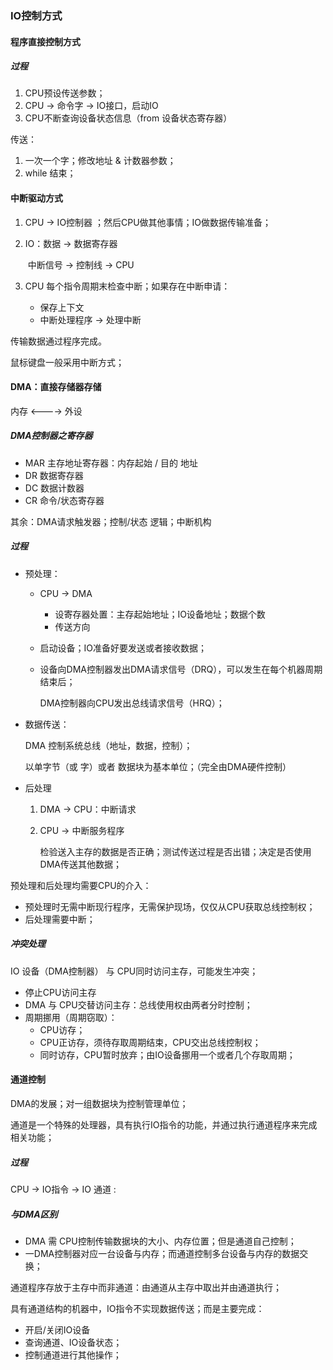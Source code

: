 ### IO控制方式

#### 程序直接控制方式

##### 过程

1. CPU预设传送参数；
2. CPU -> 命令字 -> IO接口，启动IO
3. CPU不断查询设备状态信息（from 设备状态寄存器）

传送：

1. 一次一个字；修改地址 & 计数器参数；
2. while 结束；



#### 中断驱动方式

1. CPU -> IO控制器 ；然后CPU做其他事情；IO做数据传输准备；

2. IO：数据 -> 数据寄存器

    ​        中断信号 -> 控制线 -> CPU

3. CPU 每个指令周期末检查中断；如果存在中断申请：

    - 保存上下文
    - 中断处理程序 -> 处理中断

传输数据通过程序完成。

鼠标键盘一般采用中断方式；



#### DMA：直接存储器存储 

内存 <----> 外设

##### DMA控制器之寄存器

- MAR 主存地址寄存器：内存起始 / 目的 地址
- DR 数据寄存器
- DC 数据计数器
- CR 命令/状态寄存器

其余：DMA请求触发器；控制/状态 逻辑；中断机构



##### 过程

- 预处理：

    - CPU -> DMA 

        - 设寄存器处置：主存起始地址；IO设备地址；数据个数
        - 传送方向

    - 启动设备；IO准备好要发送或者接收数据；

    - 设备向DMA控制器发出DMA请求信号（DRQ），可以发生在每个机器周期结束后；

        DMA控制器向CPU发出总线请求信号（HRQ）；

- 数据传送：

    DMA 控制系统总线（地址，数据，控制）；

    以单字节（或 字）或者 数据块为基本单位；（完全由DMA硬件控制）

- 后处理

    1. DMA ->  CPU：中断请求

    2. CPU -> 中断服务程序

        检验送入主存的数据是否正确；测试传送过程是否出错；决定是否使用DMA传送其他数据；

预处理和后处理均需要CPU的介入：

- 预处理时无需中断现行程序，无需保护现场，仅仅从CPU获取总线控制权；
- 后处理需要中断；

##### 冲突处理

IO 设备（DMA控制器） 与 CPU同时访问主存，可能发生冲突；

- 停止CPU访问主存
- DMA 与 CPU交替访问主存：总线使用权由两者分时控制；
- 周期挪用（周期窃取）：
    - CPU访存；
    - CPU正访存，须待存取周期结束，CPU交出总线控制权；
    - 同时访存，CPU暂时放弃；由IO设备挪用一个或者几个存取周期；



#### 通道控制

DMA的发展；对一组数据块为控制管理单位；

通道是一个特殊的处理器，具有执行IO指令的功能，并通过执行通道程序来完成相关功能；



##### 过程

CPU -> IO指令 -> IO 通道 : 



##### 与DMA区别

- DMA 需 CPU控制传输数据块的大小、内存位置；但是通道自己控制；
- 一DMA控制器对应一台设备与内存；而通道控制多台设备与内存的数据交换；



通道程序存放于主存中而非通道：由通道从主存中取出并由通道执行；

具有通道结构的机器中，IO指令不实现数据传送；而是主要完成：

- 开启/关闭IO设备
- 查询通道、IO设备状态；
- 控制通道进行其他操作；

